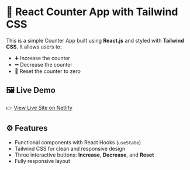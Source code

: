 # 🔢 React Counter App with Tailwind CSS

This is a simple Counter App built using **React.js** and styled with **Tailwind CSS**. It allows users to:

- ➕ Increase the counter
- ➖ Decrease the counter
- 🔄 Reset the counter to zero

## 🖼️ Live Demo

👉 [View Live Site on Netlify](https://counter416.netlify.app)

## ⚙️ Features

- Functional components with React Hooks (`useState`)
- Tailwind CSS for clean and responsive design
- Three interactive buttons: **Increase**, **Decrease**, and **Reset**
- Fully responsive layout
